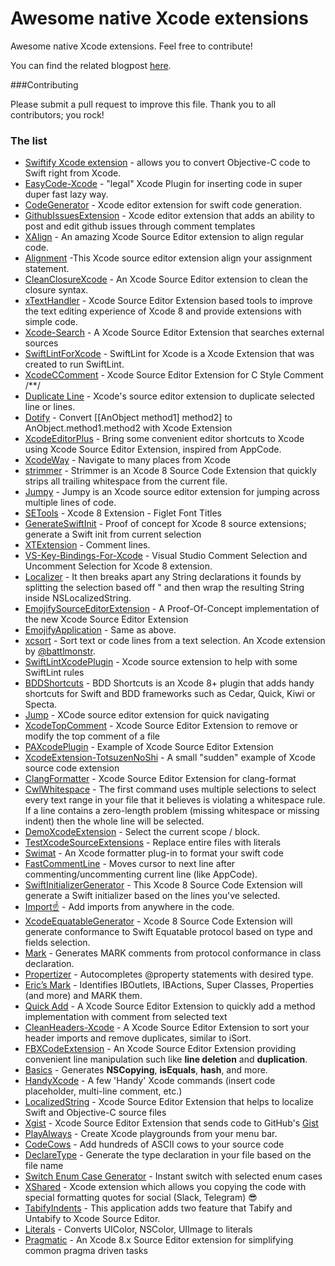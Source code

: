 # Awesome native Xcode extensions
Awesome native Xcode extensions. Feel free to contribute!

You can find the related blogpost [here](https://theswiftdev.com/2016/08/17/xcode-8-extensions/).

###Contributing

Please submit a pull request to improve this file. Thank you to all contributors; you rock!

### The list
* [Swiftify Xcode extension](https://itunes.apple.com/us/app/swiftify-objective-c-to-swift/id1183412116) - allows you to convert Objective-C code to Swift right from Xcode.
* [EasyCode-Xcode](https://github.com/music4kid/EasyCode-Xcode) - "legal" Xcode Plugin for inserting code in super duper fast lazy way.
* [CodeGenerator](https://github.com/WANGjieJacques/CodeGenerator/) - Xcode editor extension for swift code generation.
* [GithubIssuesExtension](https://github.com/ambientlight/GithubIssuesExtension) - Xcode editor extension that adds an ability to post and edit github issues through comment templates
* [XAlign](https://github.com/qfish/XAlign) - An amazing Xcode Source Editor extension to align regular code.
* [Alignment](https://github.com/tid-kijyun/XcodeSourceEditorExtension-Alignment) -This Xcode source editor extension align your assignment statement.
* [CleanClosureXcode](https://github.com/BalestraPatrick/CleanClosureXcode) - An Xcode Source Editor extension to clean the closure syntax.
* [xTextHandler](https://github.com/cyanzhong/xTextHandler) -  Xcode Source Editor Extension based tools to improve the text editing experience of Xcode 8 and provide extensions with simple code.
* [Xcode-Search](https://github.com/skyline75489/Xcode-Search) - A Xcode Source Editor Extension that searches external sources
* [SwiftLintForXcode](https://github.com/norio-nomura/SwiftLintForXcode) - SwiftLint for Xcode is a Xcode Extension that was created to run SwiftLint.
* [XcodeCComment](https://github.com/flexih/XcodeCComment) - Xcode Source Editor Extension for C Style Comment /**/
* [Duplicate Line](https://github.com/castus/Xcode8Extensions) - Xcode's source editor extension to duplicate selected line or lines.
* [Dotify](https://github.com/cyanzhong/Dotify) - Convert [[AnObject method1] method2] to AnObject.method1.method2 with Xcode Extension
* [XcodeEditorPlus](https://github.com/wangshengjia/XcodeEditorPlus) - Bring some convenient editor shortcuts to Xcode using Xcode Source Editor Extension, inspired from AppCode.
* [XcodeWay](https://github.com/onmyway133/XcodeWay) - Navigate to many places from Xcode
* [strimmer](https://github.com/squarefrog/strimmer) - Strimmer is an Xcode 8 Source Code Extension that quickly strips all trailing whitespace from the current file.
* [Jumpy](https://github.com/eddiekaiger/Jumpy) - Jumpy is an Xcode source editor extension for jumping across multiple lines of code.
* [SETools](https://github.com/AfricanSwift/SETools) - Xcode 8 Extension - Figlet Font Titles
* [GenerateSwiftInit](https://github.com/bkobilansky/GenerateSwiftInit) - Proof of concept for Xcode 8 source extensions; generate a Swift init from current selection
* [XTExtension](https://github.com/wuwen1030/XTExtension) - Comment lines.
* [VS-Key-Bindings-For-Xcode](https://github.com/SlavaBreath/VS-Key-Bindings-For-Xcode) - Visual Studio Comment Selection and Uncomment Selection for Xcode 8 extension.
* [Localizer](https://github.com/esttorhe/Localizer) - It then breaks apart any String declarations it founds by splitting the selection based off " and then wrap the resulting String inside NSLocalizedString.
* [EmojifySourceEditorExtension](https://github.com/bhargavg/EmojifySourceEditorExtension) - A Proof-Of-Concept implementation of the new Xcode Source Editor Extension
* [EmojifyApplication](https://github.com/huangxinping/EmojifyApplication) - Same as above.
* [xcsort](http://apps.brrm.ru/xcsort/) - Sort text or code lines from a text selection. An Xcode extension by [@battlmonstr](https://github.com/battlmonstr).
* [SwiftLintXcodePlugin](https://github.com/libec/SwiftLintXcodePlugin) - Xcode source extension to help with some SwiftLint rules
* [BDDShortcuts](https://github.com/tjarratt/BDDShortcuts) - BDD Shortcuts is an Xcode 8+ plugin that adds handy shortcuts for Swift and BDD frameworks such as Cedar, Quick, Kiwi or Specta.
* [Jump](https://github.com/deszip/Jump) - XCode source editor extension for quick navigating
* [XcodeTopComment](https://github.com/alexito4/XcodeTopComment) - Xcode Source Editor Extension to remove or modify the top comment of a file
* [PAXcodePlugin](https://github.com/balloonsys/PAXcodePlugin) - Example of Xcode Source Editor Extension
* [XcodeExtension-TotsuzenNoShi](https://github.com/safx/XcodeExtension-TotsuzenNoShi) - A small "sudden" example of Xcode source code extension
* [ClangFormatter](https://github.com/neonichu/ClangFormatter) - Xcode Source Editor Extension for clang-format
* [CwlWhitespace](https://github.com/mattgallagher/CwlWhitespace) - The first command uses multiple selections to select every text range in your file that it believes is violating a whitespace rule. If a line contains a zero-length problem (missing whitespace or missing indent) then the whole line will be selected.
* [DemoXcodeExtension](https://github.com/rickytan/DemoXcodeExtension) - Select the current scope / block.
* [TestXcodeSourceExtensions](https://github.com/hugofalkman/TestXcodeSourceExtensions) - Replace entire files with literals
* [Swimat](https://github.com/Jintin/Swimat) - An Xcode formatter plug-in to format your swift code
* [FastCommentLine](https://github.com/ebaker355/FastCommentLine) - Moves cursor to next line after commenting/uncommenting current line (like AppCode).
* [SwiftInitializerGenerator](https://github.com/Bouke/SwiftInitializerGenerator) - This Xcode 8 Source Code Extension will generate a Swift initializer based on the lines you've selected.
* [Import☝️](https://github.com/markohlebar/Import) - Add imports from anywhere in the code.
* [XcodeEquatableGenerator](https://github.com/sergdort/XcodeEquatableGenerator) - Xcode 8 Source Code Extension will generate conformance to Swift Equatable protocol based on type and fields selection.
* [Mark](https://github.com/velyan/Mark) - Generates MARK comments from protocol conformance in class declaration.
* [Propertizer](https://github.com/josipbernat/Propertizer) - Autocompletes @property statements with desired type.
* [Eric’s Mark](https://github.com/richardfrk/EricsMark) - Identifies IBOutlets, IBActions, Super Classes, Properties (and more) and MARK them.
* [Quick Add](https://github.com/funky-monkey/QuickAdd) - A Xcode Source Editor Extension to quickly add a method implementation with comment from selected text
* [CleanHeaders-Xcode](https://github.com/insanoid/CleanHeaders-Xcode) - A Xcode Source Editor Extension to sort your header imports and remove duplicates, similar to iSort.
* [FBXCodeExtension](https://github.com/flybrotherlixiang/FBXCodeExtension) - An Xcode Source Editor Extension providing convenient line manipulation such like __line deletion__ and __duplication__.
* [Basics](https://github.com/b-yng/Basics) - Generates __NSCopying__, __isEquals__, __hash__, and more.
* [HandyXcode](https://github.com/konkontos/HandyXcode) - A few 'Handy' Xcode commands (insert code placeholder, multi-line comment, etc.)
* [LocalizedString](https://github.com/mateusfsilva/LocalizedString) - Xcode Source Editor Extension that helps to localize Swift and Objective-C source files
* [Xgist](https://github.com/Bunn/Xgist) - Xcode Source Editor Extension that sends code to GitHub's [Gist](https://gist.github.com)
* [PlayAlways](https://github.com/insidegui/PlayAlways) - Create Xcode playgrounds from your menu bar.
* [CodeCows](https://itunes.apple.com/us/app/codecows/id1176112058?mt=12) - Add hundreds of ASCII cows to your source code
* [DeclareType](https://github.com/timaktimak/DeclareType) - Generate the type declaration in your file based on the file name
* [Switch Enum Case Generator](https://github.com/timaktimak/SwitchCaseGenerator) - Instant switch with selected enum cases
* [XShared](https://github.com/Otbivnoe/XShared) - Xcode extension which allows you copying the code with special formatting quotes for social (Slack, Telegram) :sunglasses:
* [TabifyIndents](https://itunes.apple.com/jp/app/tabifyindents-for-xcode/id1179234554?mt=12) - This application adds two feature that Tabify and Untabify to Xcode Source Editor.
* [Literals](https://github.com/Igor-Palaguta/LiteralsExtension) - Converts UIColor, NSColor, UIImage to literals
* [Pragmatic](https://github.com/bgannin/Pragmatic) - An Xcode 8.x Source Editor extension for simplifying common pragma driven tasks
